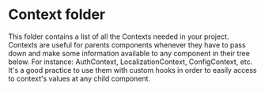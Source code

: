 # Context folder

This folder contains a list of all the Contexts needed in your project. Contexts are useful for parents components whenever they have to pass down and make some information available to any component in their tree below. For instance: AuthContext, LocalizationContext, ConfigContext, etc. It's a good practice to use them with custom hooks in order to easily access to context's values at any child component.